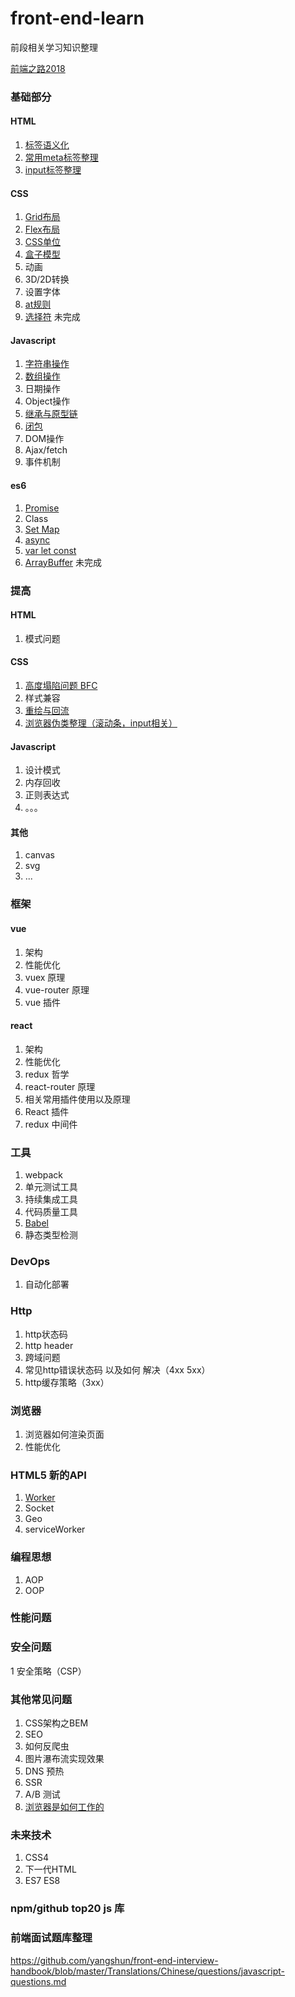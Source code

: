 # front-end-learn

前段相关学习知识整理

[前端之路2018](./articles/前端之路2018.md)


### 基础部分
#### HTML
1. [标签语义化](./articles/标签语义化.md)
2. [常用meta标签整理](./articles/常用meta标签整理.md)
3. [input标签整理](./articles/input标签整理.md)

#### CSS
1. [Grid布局](./articles/Grid布局.md)
2. [Flex布局](./articles/Flex布局.md)
3. [CSS单位](./articles/CSS单位.md)
4. [盒子模型](./articles/盒子模型.md)
5. 动画
6. 3D/2D转换
7. 设置字体
8. [at规则](./articles/at规则.md)
9. [选择符](./articles/选择符.md) 未完成

#### Javascript
1. [字符串操作](./articles/字符串操作.md)
2. [数组操作](./articles/数组操作.md)
3. 日期操作
4. Object操作
5. [继承与原型链](./articles/继承与原型链.md)
6. [闭包](./articles/闭包.md)
7. DOM操作
8. Ajax/fetch
9. 事件机制

#### es6
1. [Promise](./articles/Promise.md)
2. Class
3. [Set Map](./articles/set-map.md)
4. [async](./articles/async.md)
5. [var let const](./articles/var_let_const.md)
6. [ArrayBuffer](./articles/ArrayBuffer.md) 未完成

### 提高
#### HTML
1. 模式问题

#### CSS
1. [高度塌陷问题 BFC](./articles/BFC.md)
2. 样式兼容
3. [重绘与回流](./articles/重绘与回流.md)
4. [浏览器伪类整理（滚动条，input相关）](./articles/伪类整理.md)

#### Javascript
1. 设计模式
2. 内存回收
3. 正则表达式
4. 。。。

#### 其他
1. canvas
2. svg
3. ...

### 框架
#### vue
1. 架构
3. 性能优化
4. vuex 原理
5. vue-router 原理
6. vue 插件

#### react 
1. 架构
2. 性能优化
3. redux 哲学
4. react-router 原理
5. 相关常用插件使用以及原理
6. React 插件
7. redux 中间件

### 工具
1. webpack
2. 单元测试工具
3. 持续集成工具
4. 代码质量工具
5. [Babel](./articles/Babel.md)
6. 静态类型检测

### DevOps
1. 自动化部署

### Http
1. http状态码
2. http header
3. 跨域问题
4. 常见http错误状态码 以及如何 解决（4xx 5xx）
5. http缓存策略（3xx）

### 浏览器
1. 浏览器如何渲染页面
2. 性能优化

### HTML5 新的API
1. [Worker](./articles/Worker.md)
2. Socket
3. Geo
4. serviceWorker

### 编程思想
1. AOP
2. OOP

### 性能问题

### 安全问题
1 安全策略（CSP）

### 其他常见问题
1. CSS架构之BEM
2. SEO
3. 如何反爬虫
4. 图片瀑布流实现效果
5. DNS 预热
6. SSR
7. A/B 测试
8. [浏览器是如何工作的](http://taligarsiel.com/Projects/howbrowserswork1.htm#Parsing_general)

### 未来技术
1. CSS4
2. 下一代HTML
3. ES7 ES8


### npm/github top20 js 库




### 前端面试题库整理

https://github.com/yangshun/front-end-interview-handbook/blob/master/Translations/Chinese/questions/javascript-questions.md

